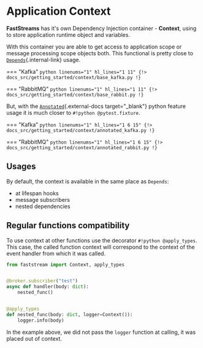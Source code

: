 # Application Context

**FastStreams** has it's own Dependency Injection container - **Context**, using to store application runtime object and variables.

With this container you are able to get access to application scope or message processing scope objects both. This functional is pretty close to [`Depends`](../dependencies/index.md){.internal-link} usage.

=== "Kafka"
    ```python linenums="1" hl_lines="1 11"
    {!> docs_src/getting_started/context/base_kafka.py !}
    ```

=== "RabbitMQ"
    ```python linenums="1" hl_lines="1 11"
    {!> docs_src/getting_started/context/base_rabbit.py !}
    ```

But, with the [`Annotated`](https://docs.python.org/3/library/typing.html#typing.Annotated){.external-docs target="_blank"} python feature usage it is much closer to `#!python @pytest.fixture`.

=== "Kafka"
    ```python linenums="1" hl_lines="1 6 15"
    {!> docs_src/getting_started/context/annotated_kafka.py !}
    ```

=== "RabbitMQ"
    ```python linenums="1" hl_lines="1 6 15"
    {!> docs_src/getting_started/context/annotated_rabbit.py !}
    ```

## Usages

By default, the context is available in the same place as `Depends`:

* at lifespan hooks
* message subscribers
* nested dependencies

## Regular functions compatibility

To use context at other functions use the decorator `#!python @apply_types`. This case, the called function context will correspond to the context of the event handler from which it was called.

```python linenums="1" hl_lines="6 8 11"
from faststream import Context, apply_types


@broker.subscriber("test")
async def handler(body: dict):
    nested_func()


@apply_types
def nested_func(body: dict, logger=Context()):
    logger.info(body)
```

In the example above, we did not pass the `logger` function at calling, it was placed out of context.
